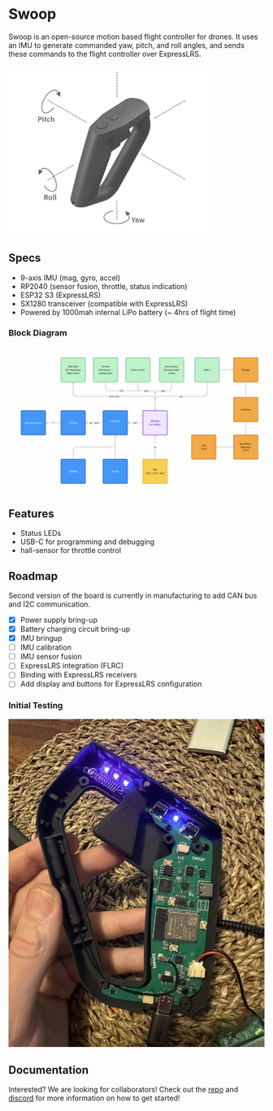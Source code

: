 # Swoop
Swoop is an open-source motion based flight controller for drones. It uses an IMU to generate commanded yaw, pitch, and roll angles, and sends these commands to the flight controller over ExpressLRS.

<img src="assets/images/swoop.png" width="400" alt="Swoop">


## Specs

- 9-axis IMU (mag, gyro, accel)
- RP2040 (sensor fusion, throttle, status indication)
- ESP32 S3 (ExpressLRS)
- SX1280 transceiver (compatible with ExpressLRS)
- Powered by 1000mah internal LiPo battery (~ 4hrs of flight time)

### Block Diagram
<img src="assets/images/swoop-block-diagram.png" width="700px" alt="Swoop Block Diagram">

## Features

- Status LEDs
- USB-C for programming and debugging
- hall-sensor for throttle control

## Roadmap

Second version of the board is currently in manufacturing to add CAN bus and I2C communication.

- [x] Power supply bring-up
- [x] Battery charging circuit bring-up
- [x] IMU bringup
- [ ] IMU calibration
- [ ] IMU sensor fusion
- [ ] ExpressLRS integration (FLRC)
- [ ] Binding with ExpressLRS receivers
- [ ] Add display and buttons for ExpressLRS configuration

### Initial Testing

<img src="assets/images/swoop-bringup.png" width="600" alt="Swoop Bringup Process">

## Documentation

Interested? We are looking for collaborators! Check out the [repo](https://github.com/atopile/swoop) and [discord](https://discord.gg/3AtvZ9Hu) for more information on how to get started!